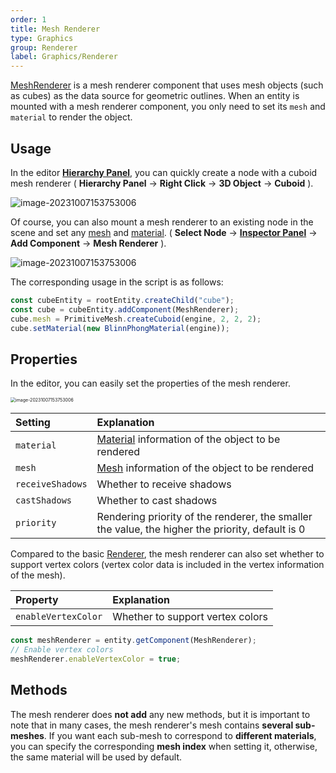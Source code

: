 ```yaml
---
order: 1
title: Mesh Renderer
type: Graphics
group: Renderer
label: Graphics/Renderer
---
```


[MeshRenderer](/en/apis/core/#MeshRenderer) is a mesh renderer component that uses mesh objects (such as cubes) as the data source for geometric outlines. When an entity is mounted with a mesh renderer component, you only need to set its `mesh` and `material` to render the object.

<playground src="scene-basic.ts"></playground>

## Usage

In the editor **[Hierarchy Panel](/en/docs/interface/hierarchy)**, you can quickly create a node with a cuboid mesh renderer ( **Hierarchy Panel** -> **Right Click** -> **3D Object** -> **Cuboid** ).

<img src="https://mdn.alipayobjects.com/huamei_yo47yq/afts/img/A*Pca9RZvOsNMAAAAAAAAAAAAADhuCAQ/original" alt="image-20231007153753006"  />

Of course, you can also mount a mesh renderer to an existing node in the scene and set any [mesh](/en/docs/graphics/mesh/mesh/) and [material](/en/docs/graphics/material/material/). ( **Select Node** -> **[Inspector Panel](/en/docs/interface/inspector)** -> **Add Component** -> **Mesh Renderer** ).

<img src="https://mdn.alipayobjects.com/huamei_yo47yq/afts/img/A*UHfjTYk0b4sAAAAAAAAAAAAADhuCAQ/original" alt="image-20231007153753006"  />

The corresponding usage in the script is as follows:

```typescript
const cubeEntity = rootEntity.createChild("cube");
const cube = cubeEntity.addComponent(MeshRenderer);
cube.mesh = PrimitiveMesh.createCuboid(engine, 2, 2, 2);
cube.setMaterial(new BlinnPhongMaterial(engine));
```

## Properties

In the editor, you can easily set the properties of the mesh renderer.

<img src="https://mdn.alipayobjects.com/huamei_yo47yq/afts/img/A*5Y-3TrYyWo8AAAAAAAAAAAAADhuCAQ/original" alt="image-20231007153753006" style="zoom:50%;" />

| Setting           | Explanation                                               |
| :---------------- | :-------------------------------------------------------- |
| `material`        | [Material](/en/docs/graphics/material/material/) information of the object to be rendered |
| `mesh`            | [Mesh](/en/docs/graphics/mesh/mesh/) information of the object to be rendered       |
| `receiveShadows`  | Whether to receive shadows                                |
| `castShadows`     | Whether to cast shadows                                   |
| `priority`        | Rendering priority of the renderer, the smaller the value, the higher the priority, default is 0 |

Compared to the basic [Renderer](/en/docs/graphics/renderer/renderer/), the mesh renderer can also set whether to support vertex colors (vertex color data is included in the vertex information of the mesh).

| Property            | Explanation           |
| :------------------ | :-------------------- |
| `enableVertexColor` | Whether to support vertex colors |

```typescript
const meshRenderer = entity.getComponent(MeshRenderer);
// Enable vertex colors
meshRenderer.enableVertexColor = true;
```

## Methods

The mesh renderer does **not add** any new methods, but it is important to note that in many cases, the mesh renderer's mesh contains **several sub-meshes**. If you want each sub-mesh to correspond to **different materials**, you can specify the corresponding **mesh index** when setting it, otherwise, the same material will be used by default.
